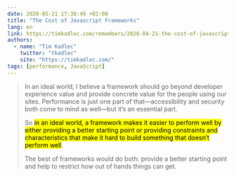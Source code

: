 ```yaml
---
date: 2020-05-21 17:38:49 +02:00
title: "The Cost of Javascript Frameworks"
lang: en
link: https://timkadlec.com/remembers/2020-04-21-the-cost-of-javascript-frameworks/
authors:
  - name: "Tim Kadlec"
    twitter: "tkadlec"
    site: "https://timkadlec.com/"
tags: [performance, JavaScript]
---
```


> In an ideal world, I believe a framework should go beyond developer experience value and provide concrete value for the people using our sites. Performance is just one part of that—accessibility and security both come to mind as well—but it’s an essential part.
>
> So <mark>in an ideal world, a framework makes it easier to perform well by either providing a better starting point or providing constraints and characteristics that make it hard to build something that doesn’t perform well</mark>.
>
> The best of frameworks would do both: provide a better starting point and help to restrict how out of hands things can get.
